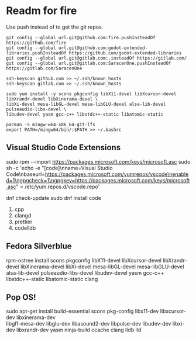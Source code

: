# Readm for fire

Use push instead of to get the git repos.

```
git config --global url.git@github.com:fire.pushInsteadOf https://github.com/fire
git config --global url.git@github.com:godot-extended-libraries.pushInsteadOf https://github.com/godot-extended-libraries
git config --global url.git@gitlab.com:.insteadOf https://gitlab.com/
git config --global url.git@gitlab.com:SaracenOne.pushInsteadOf https://gitlab.com/SaracenOne
```

```
ssh-keyscan github.com >> ~/.ssh/known_hosts
ssh-keyscan gitlab.com >> ~/.ssh/known_hosts
```

```
sudo yum install -y scons pkgconfig libX11-devel libXcursor-devel libXrandr-devel libXinerama-devel \
libXi-devel mesa-libGL-devel mesa-libGLU-devel alsa-lib-devel pulseaudio-libs-devel \
libudev-devel yasm gcc-c++ libstdc++-static libatomic-static
```

```
pacman -S mingw-w64-x86_64-git-lfs
export PATH=/mingw64/bin/:$PATH >> ~/.bashrc
```

## Visual Studio Code Extensions

sudo rpm --import https://packages.microsoft.com/keys/microsoft.asc
sudo sh -c 'echo -e "[code]\nname=Visual Studio Code\nbaseurl=https://packages.microsoft.com/yumrepos/vscode\nenabled=1\ngpgcheck=1\ngpgkey=https://packages.microsoft.com/keys/microsoft.asc" > /etc/yum.repos.d/vscode.repo'

dnf check-update
sudo dnf install code

1. cpp
1. clangd
1. prettier
1. codelldb

## Fedora Silverblue

rpm-ostree install scons pkgconfig libX11-devel libXcursor-devel libXrandr-devel libXinerama-devel     libXi-devel mesa-libGL-devel mesa-libGLU-devel alsa-lib-devel pulseaudio-libs-devel libudev-devel yasm gcc-c++ libstdc++-static libatomic-static clang

## Pop OS!

sudo apt-get install build-essential scons pkg-config libx11-dev libxcursor-dev libxinerama-dev \
    libgl1-mesa-dev libglu-dev libasound2-dev libpulse-dev libudev-dev libxi-dev libxrandr-dev yasm ninja-build ccache clang lldb lld
